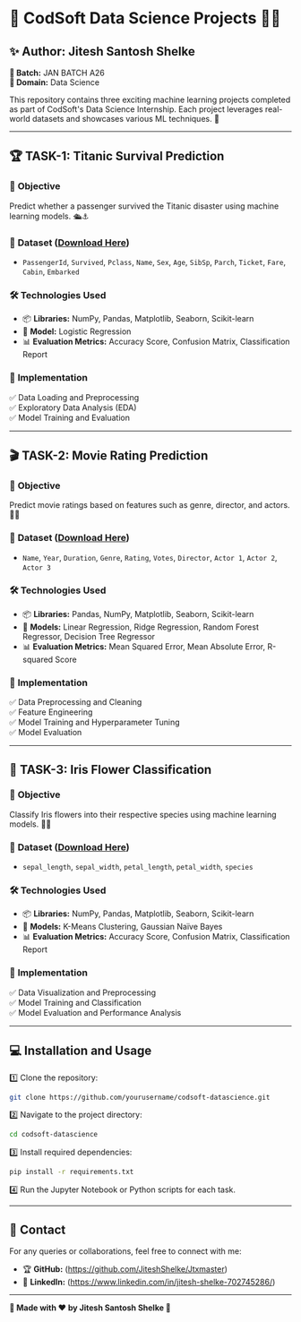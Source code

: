 # 🚀 CodSoft Data Science Projects 🧑‍💻

## ✨ Author: Jitesh Santosh Shelke  
**📌 Batch:** JAN BATCH A26  
**📌 Domain:** Data Science  

This repository contains three exciting machine learning projects completed as part of CodSoft's Data Science Internship. Each project leverages real-world datasets and showcases various ML techniques. 🌟

---

## 🏆 **TASK-1: Titanic Survival Prediction**

### 🎯 **Objective**
Predict whether a passenger survived the Titanic disaster using machine learning models. 🛳️⚓

### 📂 **Dataset** ([Download Here](https://www.kaggle.com/c/titanic/data))
- `PassengerId`, `Survived`, `Pclass`, `Name`, `Sex`, `Age`, `SibSp`, `Parch`, `Ticket`, `Fare`, `Cabin`, `Embarked`

### 🛠 **Technologies Used**
- 📦 **Libraries:** NumPy, Pandas, Matplotlib, Seaborn, Scikit-learn
- 🤖 **Model:** Logistic Regression
- 📊 **Evaluation Metrics:** Accuracy Score, Confusion Matrix, Classification Report

### 📌 **Implementation**
✅ Data Loading and Preprocessing  
✅ Exploratory Data Analysis (EDA)  
✅ Model Training and Evaluation  

---

## 🎬 **TASK-2: Movie Rating Prediction**

### 🎯 **Objective**
Predict movie ratings based on features such as genre, director, and actors. 🍿🎥

### 📂 **Dataset** ([Download Here](https://www.kaggle.com/datasets/adrianmcmahon/imdb-india-movies))
- `Name`, `Year`, `Duration`, `Genre`, `Rating`, `Votes`, `Director`, `Actor 1`, `Actor 2`, `Actor 3`

### 🛠 **Technologies Used**
- 📦 **Libraries:** Pandas, NumPy, Matplotlib, Seaborn, Scikit-learn
- 🤖 **Models:** Linear Regression, Ridge Regression, Random Forest Regressor, Decision Tree Regressor
- 📊 **Evaluation Metrics:** Mean Squared Error, Mean Absolute Error, R-squared Score

### 📌 **Implementation**
✅ Data Preprocessing and Cleaning  
✅ Feature Engineering  
✅ Model Training and Hyperparameter Tuning  
✅ Model Evaluation  

---

## 🌺 **TASK-3: Iris Flower Classification**

### 🎯 **Objective**
Classify Iris flowers into their respective species using machine learning models. 🌿🌸

### 📂 **Dataset** ([Download Here](https://www.kaggle.com/uciml/iris))
- `sepal_length`, `sepal_width`, `petal_length`, `petal_width`, `species`

### 🛠 **Technologies Used**
- 📦 **Libraries:** NumPy, Pandas, Matplotlib, Seaborn, Scikit-learn
- 🤖 **Models:** K-Means Clustering, Gaussian Naïve Bayes
- 📊 **Evaluation Metrics:** Accuracy Score, Confusion Matrix, Classification Report

### 📌 **Implementation**
✅ Data Visualization and Preprocessing  
✅ Model Training and Classification  
✅ Model Evaluation and Performance Analysis  

---

## 💻 **Installation and Usage**
1️⃣ Clone the repository:
   ```bash
   git clone https://github.com/yourusername/codsoft-datascience.git
   ```
2️⃣ Navigate to the project directory:
   ```bash
   cd codsoft-datascience
   ```
3️⃣ Install required dependencies:
   ```bash
   pip install -r requirements.txt
   ```
4️⃣ Run the Jupyter Notebook or Python scripts for each task.

---

## 🤝 **Contact**
For any queries or collaborations, feel free to connect with me:
- 🏆 **GitHub:** (https://github.com/JiteshShelke/Jtxmaster)
- 💼 **LinkedIn:** (https://www.linkedin.com/in/jitesh-shelke-702745286/)

---

**🚀 Made with ❤️ by Jitesh Santosh Shelke 🎯**

